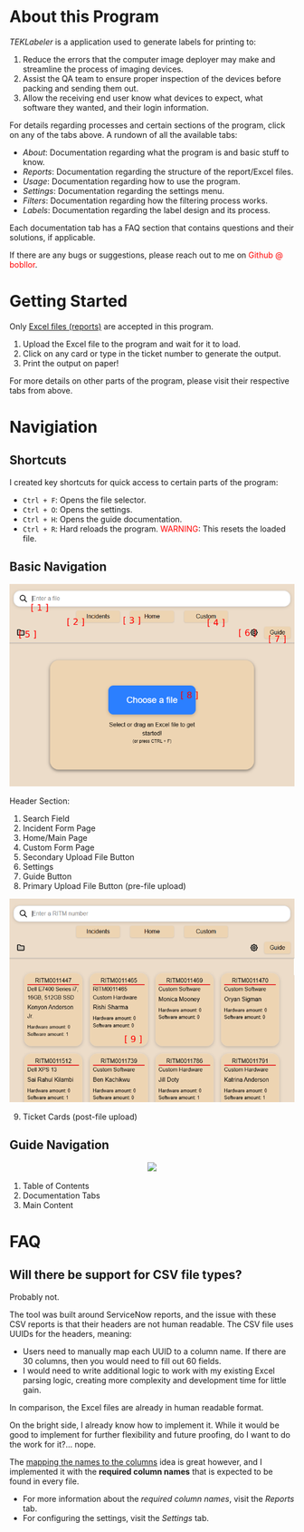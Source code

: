 # About this Program

*TEKLabeler* is a application used to generate labels for printing to:

1. Reduce the errors that the computer image deployer may make and streamline the process of imaging devices.
2. Assist the QA team to ensure proper inspection of the devices before packing and sending them out.
3. Allow the receiving end user know what devices to expect, what software they wanted, and their login information.

For details regarding processes and certain sections of the program, click on any of the tabs above. A rundown of all the available tabs:

- *About*: Documentation regarding what the program is and basic stuff to know.
- *Reports*: Documentation regarding the structure of the report/Excel files.
- *Usage*: Documentation regarding how to use the program.
- *Settings*: Documentation regarding the settings menu.
- *Filters*: Documentation regarding how the filtering process works.
- *Labels*: Documentation regarding the label design and its process.

Each documentation tab has a FAQ section that contains questions and their solutions, if applicable.

If there are any bugs or suggestions, please reach out to me on <font color="red">Github @ bobllor</font>.

# Getting Started

Only <u>Excel files (reports)</u> are accepted in this program.

1. Upload the Excel file to the program and wait for it to load.
2. Click on any card or type in the ticket number to generate the output.
3. Print the output on paper!

For more details on other parts of the program, please visit their respective tabs from above.

# Navigiation

## Shortcuts

I created key shortcuts for quick access to certain parts of the program:

- `Ctrl + F`: Opens the file selector.
- `Ctrl + O`: Opens the settings.
- `Ctrl + H`: Opens the guide documentation.
- `Ctrl + R`: Hard reloads the program. <font color="red">WARNING</font>: This resets the loaded file.

## Basic Navigation

<p align="center">
    <img src="../docs/about-images/basic-navigation-key.png" />
</p>

Header Section:
1. Search Field
2. Incident Form Page
3. Home/Main Page
4. Custom Form Page
5. Secondary Upload File Button
6. Settings
7. Guide Button
8. Primary Upload File Button (pre-file upload)

<p align="center">
    <img src="../docs/about-images/basic-navigation-two-key.png" />
</p>

9. Ticket Cards (post-file upload)

## Guide Navigation

<p align="center">
    <img src="../docs/about-images/guide-basics-key.png" />
</p>

1. Table of Contents
2. Documentation Tabs
3. Main Content

# FAQ

## Will there be support for CSV file types?

Probably not.

The tool was built around ServiceNow reports, and the issue with these CSV reports is that their headers are not human readable. The CSV file uses UUIDs for the headers, meaning:
- Users need to manually map each UUID to a column name. If there are 30 columns, then you would need to fill out 60 fields.
- I would need to write additional logic to work with my existing Excel parsing logic, creating more complexity and development time for little gain.

In comparison, the Excel files are already in human readable format.

On the bright side, I already know how to implement it. While it would be good to implement for further flexibility and future proofing, do I want to do the work for it?... nope.

The <u>mapping the names to the columns</u> idea is great however, and I implemented it with the **required column names** that is expected to be found in every file.
- For more information about the *required column names*, visit the *Reports* tab.
- For configuring the settings, visit the *Settings* tab.